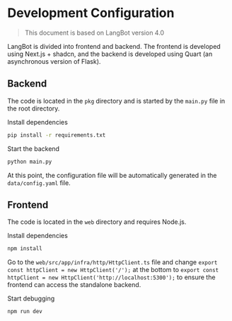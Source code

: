 # Development Configuration

> This document is based on LangBot version 4.0

LangBot is divided into frontend and backend. The frontend is developed using Next.js + shadcn, and the backend is developed using Quart (an asynchronous version of Flask).

## Backend

The code is located in the `pkg` directory and is started by the `main.py` file in the root directory.

Install dependencies

```bash
pip install -r requirements.txt
```

Start the backend

```bash
python main.py
```

At this point, the configuration file will be automatically generated in the `data/config.yaml` file.

## Frontend

The code is located in the `web` directory and requires Node.js.

Install dependencies

```bash
npm install
```

Go to the `web/src/app/infra/http/HttpClient.ts` file and change `export const httpClient = new HttpClient('/');` at the bottom to `export const httpClient = new HttpClient('http://localhost:5300');` to ensure the frontend can access the standalone backend.

Start debugging

```bash
npm run dev
```
